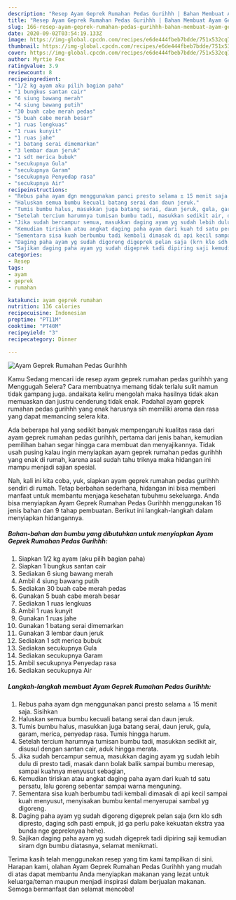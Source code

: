 ```yaml
---
description: "Resep Ayam Geprek Rumahan Pedas Gurihhh | Bahan Membuat Ayam Geprek Rumahan Pedas Gurihhh Yang Sedap"
title: "Resep Ayam Geprek Rumahan Pedas Gurihhh | Bahan Membuat Ayam Geprek Rumahan Pedas Gurihhh Yang Sedap"
slug: 166-resep-ayam-geprek-rumahan-pedas-gurihhh-bahan-membuat-ayam-geprek-rumahan-pedas-gurihhh-yang-sedap
date: 2020-09-02T03:54:19.133Z
image: https://img-global.cpcdn.com/recipes/e6de444fbeb7bdde/751x532cq70/ayam-geprek-rumahan-pedas-gurihhh-foto-resep-utama.jpg
thumbnail: https://img-global.cpcdn.com/recipes/e6de444fbeb7bdde/751x532cq70/ayam-geprek-rumahan-pedas-gurihhh-foto-resep-utama.jpg
cover: https://img-global.cpcdn.com/recipes/e6de444fbeb7bdde/751x532cq70/ayam-geprek-rumahan-pedas-gurihhh-foto-resep-utama.jpg
author: Myrtie Fox
ratingvalue: 3.9
reviewcount: 8
recipeingredient:
- "1/2 kg ayam aku pilih bagian paha"
- "1 bungkus santan cair"
- "6 siung bawang merah"
- "4 siung bawang putih"
- "30 buah cabe merah pedas"
- "5 buah cabe merah besar"
- "1 ruas lengkuas"
- "1 ruas kunyit"
- "1 ruas jahe"
- "1 batang serai dimemarkan"
- "3 lembar daun jeruk"
- "1 sdt merica bubuk"
- "secukupnya Gula"
- "secukupnya Garam"
- "secukupnya Penyedap rasa"
- "secukupnya Air"
recipeinstructions:
- "Rebus paha ayam dgn menggunakan panci presto selama ± 15 menit saja. Sisihkan"
- "Haluskan semua bumbu kecuali batang serai dan daun jeruk."
- "Tumis bumbu halus, masukkan juga batang serai, daun jeruk, gula, garam, merica, penyedap rasa. Tumis hingga harum."
- "Setelah tercium harumnya tumisan bumbu tadi, masukkan sedikit air, disusul dengan santan cair, aduk hingga merata."
- "Jika sudah bercampur semua, masukkan daging ayam yg sudah lebih dulu di presto tadi, masak dann bolak balik sampai bumbu meresap, sampai kuahnya menyusut sebagian,"
- "Kemudian tiriskan atau angkat daging paha ayam dari kuah td satu persatu, lalu goreng sebentar sampai warna menguning."
- "Sementara sisa kuah berbumbu tadi kembali dimasak di api kecil sampai kuah menyusut, menyisakan bumbu kental menyerupai sambal yg digoreng."
- "Daging paha ayam yg sudah digoreng digeprek pelan saja (krn klo sdh dipresto, daging sdh pasti empuk, jd ga perlu pake kekuatan ekstra yaa bunda nge gepreknyaa hehe)."
- "Sajikan daging paha ayam yg sudah digeprek tadi dipiring saji kemudian siram dgn bumbu diatasnya, selamat menikmati."
categories:
- Resep
tags:
- ayam
- geprek
- rumahan

katakunci: ayam geprek rumahan 
nutrition: 136 calories
recipecuisine: Indonesian
preptime: "PT11M"
cooktime: "PT40M"
recipeyield: "3"
recipecategory: Dinner

---
```



![Ayam Geprek Rumahan Pedas Gurihhh](https://img-global.cpcdn.com/recipes/e6de444fbeb7bdde/751x532cq70/ayam-geprek-rumahan-pedas-gurihhh-foto-resep-utama.jpg)

Kamu Sedang mencari ide resep ayam geprek rumahan pedas gurihhh yang Menggugah Selera? Cara membuatnya memang tidak terlalu sulit namun tidak gampang juga. andaikata keliru mengolah maka hasilnya tidak akan memuaskan dan justru cenderung tidak enak. Padahal ayam geprek rumahan pedas gurihhh yang enak harusnya sih memiliki aroma dan rasa yang dapat memancing selera kita.



Ada beberapa hal yang sedikit banyak mempengaruhi kualitas rasa dari ayam geprek rumahan pedas gurihhh, pertama dari jenis bahan, kemudian pemilihan bahan segar hingga cara membuat dan menyajikannya. Tidak usah pusing kalau ingin menyiapkan ayam geprek rumahan pedas gurihhh yang enak di rumah, karena asal sudah tahu triknya maka hidangan ini mampu menjadi sajian spesial.


Nah, kali ini kita coba, yuk, siapkan ayam geprek rumahan pedas gurihhh sendiri di rumah. Tetap berbahan sederhana, hidangan ini bisa memberi manfaat untuk membantu menjaga kesehatan tubuhmu sekeluarga. Anda bisa menyiapkan Ayam Geprek Rumahan Pedas Gurihhh menggunakan 16 jenis bahan dan 9 tahap pembuatan. Berikut ini langkah-langkah dalam menyiapkan hidangannya.

<!--inarticleads1-->

##### Bahan-bahan dan bumbu yang dibutuhkan untuk menyiapkan Ayam Geprek Rumahan Pedas Gurihhh:

1. Siapkan 1/2 kg ayam (aku pilih bagian paha)
1. Siapkan 1 bungkus santan cair
1. Sediakan 6 siung bawang merah
1. Ambil 4 siung bawang putih
1. Sediakan 30 buah cabe merah pedas
1. Gunakan 5 buah cabe merah besar
1. Sediakan 1 ruas lengkuas
1. Ambil 1 ruas kunyit
1. Gunakan 1 ruas jahe
1. Gunakan 1 batang serai dimemarkan
1. Gunakan 3 lembar daun jeruk
1. Sediakan 1 sdt merica bubuk
1. Sediakan secukupnya Gula
1. Sediakan secukupnya Garam
1. Ambil secukupnya Penyedap rasa
1. Sediakan secukupnya Air




<!--inarticleads2-->

##### Langkah-langkah membuat Ayam Geprek Rumahan Pedas Gurihhh:

1. Rebus paha ayam dgn menggunakan panci presto selama ± 15 menit saja. Sisihkan
1. Haluskan semua bumbu kecuali batang serai dan daun jeruk.
1. Tumis bumbu halus, masukkan juga batang serai, daun jeruk, gula, garam, merica, penyedap rasa. Tumis hingga harum.
1. Setelah tercium harumnya tumisan bumbu tadi, masukkan sedikit air, disusul dengan santan cair, aduk hingga merata.
1. Jika sudah bercampur semua, masukkan daging ayam yg sudah lebih dulu di presto tadi, masak dann bolak balik sampai bumbu meresap, sampai kuahnya menyusut sebagian,
1. Kemudian tiriskan atau angkat daging paha ayam dari kuah td satu persatu, lalu goreng sebentar sampai warna menguning.
1. Sementara sisa kuah berbumbu tadi kembali dimasak di api kecil sampai kuah menyusut, menyisakan bumbu kental menyerupai sambal yg digoreng.
1. Daging paha ayam yg sudah digoreng digeprek pelan saja (krn klo sdh dipresto, daging sdh pasti empuk, jd ga perlu pake kekuatan ekstra yaa bunda nge gepreknyaa hehe).
1. Sajikan daging paha ayam yg sudah digeprek tadi dipiring saji kemudian siram dgn bumbu diatasnya, selamat menikmati.




Terima kasih telah menggunakan resep yang tim kami tampilkan di sini. Harapan kami, olahan Ayam Geprek Rumahan Pedas Gurihhh yang mudah di atas dapat membantu Anda menyiapkan makanan yang lezat untuk keluarga/teman maupun menjadi inspirasi dalam berjualan makanan. Semoga bermanfaat dan selamat mencoba!
